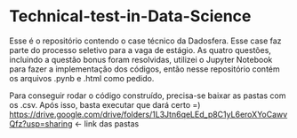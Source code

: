 # Technical-test-in-Data-Science

Esse é o repositório contendo o case técnico da Dadosfera. Esse case faz parte do processo seletivo para a vaga de estágio.
As quatro questões, incluindo a questão bonus foram resolvidas, utilizei o Jupyter Notebook para fazer a implementação dos códigos, então nesse repositório contém os arquivos .pynb e .html como pedido.

Para conseguir rodar o código construído, precisa-se baixar as pastas com os .csv. Após isso, basta executar que dará certo =)
https://drive.google.com/drive/folders/1L3Jtn6qeLEd_p8C1yL6eroXYoCawvQfz?usp=sharing <- link das pastas
